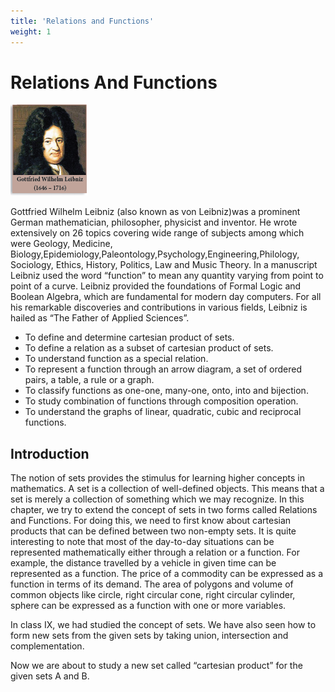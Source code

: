 ```yaml
---
title: 'Relations and Functions'
weight: 1
---
```




# Relations And Functions 

![alt text](author.png)

Gottfried Wilhelm Leibniz (also known as von Leibniz)was a prominent German mathematician, philosopher, physicist and inventor. He wrote extensively on 26 topics covering wide range of subjects among which were Geology, Medicine, Biology,Epidemiology,Paleontology,Psychology,Engineering,Philology, Sociology, Ethics, History, Politics, Law and Music Theory. In a manuscript Leibniz used the word “function” to mean any quantity varying from point to point of a curve. Leibniz provided the foundations of Formal Logic and Boolean Algebra, which are fundamental for modern day computers. For all his remarkable discoveries and contributions in various fields, Leibniz is hailed as “The Father of Applied Sciences”.


- To define and determine cartesian product of sets. 
- To define a relation as a subset of cartesian product of sets.
- To understand function as a special relation.
- To represent a function through an arrow diagram, a set of ordered pairs, a table, a rule or a graph.
- To classify functions as one-one, many-one, onto, into and bijection.
- To study combination of functions through composition operation.
- To understand the graphs of linear, quadratic, cubic and reciprocal functions.

## Introduction
The notion of sets provides the stimulus for learning higher concepts in mathematics. A set is a collection of well-defined objects. This means that a set is merely a collection of something which we may recognize. In this chapter, we try to extend the concept of sets in two forms called Relations and Functions. For doing this, we need to first know about cartesian products that can be defined between two non-empty sets. It is quite interesting to note that most of the day-to-day situations can be represented mathematically either through a relation or a function. For example, the distance travelled by a vehicle in given time can be represented as a function. The price of a commodity can be expressed as a function in terms of its demand. The area of polygons and volume of common objects like circle, right circular cone, right circular cylinder, sphere can be expressed as a function with one or more variables.


In class IX, we had studied the concept of sets. We have also seen how to form new sets from the given sets by taking union, intersection and complementation.


Now we are about to study a new set called “cartesian product” for the given sets A and B.
